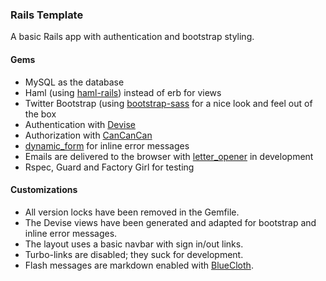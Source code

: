 ### Rails Template

A basic Rails app with authentication and bootstrap styling.

####  Gems

* MySQL as the database
* Haml (using [haml-rails](https://github.com/haml/haml)) instead of erb for views
* Twitter Bootstrap  (using [bootstrap-sass](https://github.com/twbs/bootstrap-sass) for a nice look and feel out of the box
* Authentication with [Devise](https://github.com/plataformatec/devise)
* Authorization with [CanCanCan](https://github.com/CanCanCommunity/cancancan)
* [dynamic_form](https://github.com/rails/dynamic_form) for inline error messages
* Emails are delivered to the browser with [letter_opener](https://github.com/ryanb/letter_opener) in development
* Rspec, Guard and Factory Girl for testing

#### Customizations

* All version locks have been removed in the Gemfile.
* The Devise views have been generated and adapted for bootstrap and inline error messages.
* The layout uses a basic navbar with sign in/out links.
* Turbo-links are disabled; they suck for development.
* Flash messages are markdown enabled with [BlueCloth](https://github.com/ged/bluecloth).



